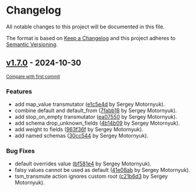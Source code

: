 # Changelog

All notable changes to this project will be documented in this file.

The format is based on [Keep a Changelog](http://keepachangelog.com/en/1.0.0/)
and this project adheres to [Semantic Versioning](http://semver.org/spec/v2.0.0.html).

<!-- insertion marker -->
## [v1.7.0](https://github.com/DataShades/ckanext-transmute/releases/tag/v1.7.0) - 2024-10-30

<small>[Compare with first commit](https://github.com/DataShades/ckanext-transmute/compare/c6a7701a0e5beb9d15a9b44871d8ac6a7e512994...v1.7.0)</small>

### Features

- add map_value transmutator ([e1c5e4d](https://github.com/DataShades/ckanext-transmute/commit/e1c5e4d820ed247123ee65e051db28543984b6ae) by Sergey Motornyuk).
- combine default and default_from ([7fabb18](https://github.com/DataShades/ckanext-transmute/commit/7fabb184a073b100bcecfff8ce8f136d83697202) by Sergey Motornyuk).
- add stop_on_empty transmutator ([ea07550](https://github.com/DataShades/ckanext-transmute/commit/ea07550b04e3479ab0ac091a00eddee32f0f33c7) by Sergey Motornyuk).
- add schema drop_unknown_fields ([4b14b09](https://github.com/DataShades/ckanext-transmute/commit/4b14b09adee2783a0d9dd6464faaee8ccc8717fc) by Sergey Motornyuk).
- add weight to fields ([963f36f](https://github.com/DataShades/ckanext-transmute/commit/963f36ffc32a7e3598673e1dc96cd83349afa662) by Sergey Motornyuk).
- add named schemas ([30cc544](https://github.com/DataShades/ckanext-transmute/commit/30cc544210f6cecb748f41db69dbd6bfe1bcf131) by Sergey Motornyuk).

### Bug Fixes

- default overrides value ([bf581e4](https://github.com/DataShades/ckanext-transmute/commit/bf581e4a17d0e07ff7dd39f03beba4d4323678bc) by Sergey Motornyuk).
- falsy values cannot be used as default ([41e08ab](https://github.com/DataShades/ckanext-transmute/commit/41e08abbfc07d5cbac01bc500c1b37becd102b66) by Sergey Motornyuk).
- tsm_transmute action ignores custom root ([c21b6d3](https://github.com/DataShades/ckanext-transmute/commit/c21b6d33b6c51bd5a3eece5d546fa67edd3c2fef) by Sergey Motornyuk).

